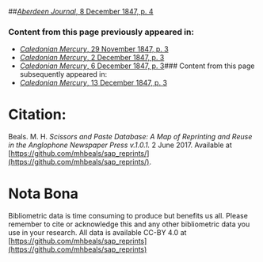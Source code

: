 ##[*Aberdeen Journal*, 8 December 1847, p. 4](https://mhbeals.github.io/sap_html/Aberdeen-Journal/Aberdeen-Journal-8-December-1847-p-4)

### Content from this page previously appeared in:
+ [*Caledonian Mercury*, 29 November 1847, p. 3](https://mhbeals.github.io/sap_html/Caledonian-Mercury/Caledonian-Mercury-29-November-1847-p-3)
+ [*Caledonian Mercury*, 2 December 1847, p. 3](https://mhbeals.github.io/sap_html/Caledonian-Mercury/Caledonian-Mercury-2-December-1847-p-3)
+ [*Caledonian Mercury*, 6 December 1847, p. 3](https://mhbeals.github.io/sap_html/Caledonian-Mercury/Caledonian-Mercury-6-December-1847-p-3)### Content from this page subsequently appeared in:
+ [*Caledonian Mercury*, 13 December 1847, p. 3](https://mhbeals.github.io/sap_html/Caledonian-Mercury/Caledonian-Mercury-13-December-1847-p-3)
                    
# Citation: 

Beals. M. H. *Scissors and Paste Database: A Map of Reprinting and Reuse in the Anglophone Newspaper Press v.1.0.1.* 2 June 2017. Available at [https://github.com/mhbeals/sap_reprints/](https://github.com/mhbeals/sap_reprints/). 
                    
# Nota Bona

Bibliometric data is time consuming to produce but benefits us all. Please remember to cite or acknowledge this and any other bibliometric data you use in your research. All data is available CC-BY 4.0 at [https://github.com/mhbeals/sap_reprints](https://github.com/mhbeals/sap_reprints)